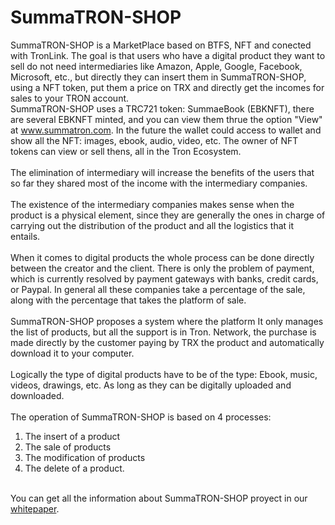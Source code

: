 # SummaTRON-SHOP
SummaTRON-SHOP is a MarketPlace based on BTFS, NFT and conected with TronLink. The goal is that users who have a digital product they want to sell do not need intermediaries like Amazon, Apple, Google, Facebook, Microsoft, etc., but directly they can insert them in SummaTRON-SHOP, using a NFT token, put them a price on TRX and directly get the incomes for sales to your TRON account. <br>
SummaTRON-SHOP uses a TRC721 token: SummaeBook (EBKNFT), there are several EBKNFT minted, and you can view them thrue the option "View" at www.summatron.com. In the future the wallet could access to wallet and show all the NFT: images, ebook, audio, video, etc. The owner of NFT tokens can view or sell thens, all in the Tron Ecosystem. 
<br><br>
The elimination of intermediary will increase the benefits of the users that so far they shared most of the income with the intermediary companies.
<br><br>
The existence of the intermediary companies makes sense when the product is a physical element, since they are generally the ones in charge of carrying out the distribution of the product and all the logistics that it entails.
<br><br>
When it comes to digital products the whole process can be done directly between the creator and the client. There is only the problem of payment, which is currently resolved by payment gateways with banks, credit cards, or Paypal. In general all these companies take a percentage of the sale, along with the percentage that takes the platform of sale.
<br><br>
SummaTRON-SHOP proposes a system where the platform It only manages the list of products, but all the support is in Tron. Network, the purchase is made directly by the customer paying by TRX the product and automatically download it to your computer.
<br><br>
Logically the type of digital products have to be of the type: Ebook, music, videos, drawings, etc. As long as they can be digitally uploaded and downloaded. 
<br><br>
The operation of SummaTRON-SHOP is based on 4 processes:
1)	The insert of a product
2)	The sale of products
3)	The modification of products
4)  The delete of a product.

<br>
You can get all the information about SummaTRON-SHOP proyect in our <a href="https://www.summatron.com/whitepaper_EN.html" target="blank">whitepaper</a>.
